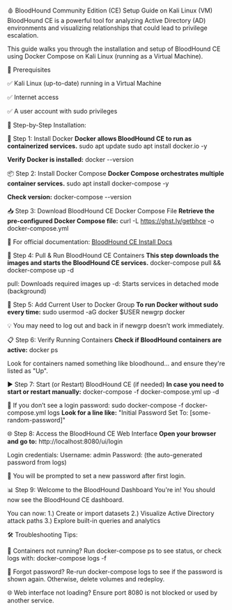 🩸 BloodHound Community Edition (CE) Setup Guide on Kali Linux (VM)
BloodHound CE is a powerful tool for analyzing Active Directory (AD) environments and visualizing relationships that could lead to privilege escalation.

This guide walks you through the installation and setup of BloodHound CE using Docker Compose on Kali Linux (running as a Virtual Machine).

🔧 Prerequisites

✅ Kali Linux (up-to-date) running in a Virtual Machine

✅ Internet access

✅ A user account with sudo privileges

🚀 Step-by-Step Installation:

🐳 Step 1: Install Docker
**Docker allows BloodHound CE to run as containerized services.**
sudo apt update
sudo apt install docker.io -y

**Verify Docker is installed:**
docker --version

📦 Step 2: Install Docker Compose
**Docker Compose orchestrates multiple container services.**
sudo apt install docker-compose -y

**Check version:**
docker-compose --version

📥 Step 3: Download BloodHound CE Docker Compose File
**Retrieve the pre-configured Docker Compose file:**
curl -L https://ghst.ly/getbhce -o docker-compose.yml

🔗 For official documentation:
[BloodHound CE Install Docs](https://bloodhound.specterops.io/get-started/quickstart/community-edition-quickstart)

🔄 Step 4: Pull & Run BloodHound CE Containers
**This step downloads the images and starts the BloodHound CE services.**
docker-compose pull && docker-compose up -d

pull: Downloads required images
up -d: Starts services in detached mode (background)

👤 Step 5: Add Current User to Docker Group
**To run Docker without sudo every time:**
sudo usermod -aG docker $USER
newgrp docker

💡 You may need to log out and back in if newgrp doesn’t work immediately.

📋 Step 6: Verify Running Containers
**Check if BloodHound containers are active:**
docker ps

Look for containers named something like bloodhound... and ensure they're listed as "Up".

▶️ Step 7: Start (or Restart) BloodHound CE (if needed)
**In case you need to start or restart manually:**
docker-compose -f docker-compose.yml up -d

📜 If you don’t see a login password:
sudo docker-compose -f docker-compose.yml logs
**Look for a line like:**
"Initial Password Set To: [some-random-password]"

🌐 Step 8: Access the BloodHound CE Web Interface
**Open your browser and go to:**
http://localhost:8080/ui/login

Login credentials:
Username: admin
Password: (the auto-generated password from logs)

🔐 You will be prompted to set a new password after first login.

📊 Step 9: Welcome to the BloodHound Dashboard
You're in! You should now see the BloodHound CE dashboard.

You can now:
1.) Create or import datasets
2.) Visualize Active Directory attack paths
3.) Explore built-in queries and analytics

🛠️ Troubleshooting Tips:

🔄 Containers not running?
Run docker-compose ps to see status, or check logs with:
docker-compose logs -f

🔐 Forgot password?
Re-run docker-compose logs to see if the password is shown again. Otherwise, delete volumes and redeploy.

🌐 Web interface not loading?
Ensure port 8080 is not blocked or used by another service.
